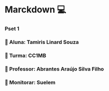 # Marckdown 💻

### Pset 1

### 🔸 Aluna: Tamiris Linard Souza
### 🔸 Turma: CC1MB
### 🔸 Professor: Abrantes Araújo Silva Filho
### 🔸 Monitorar: Suelem 
